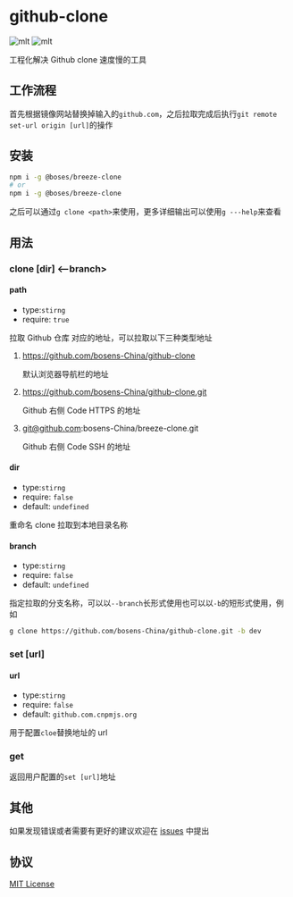 # github-clone

![mlt](https://img.shields.io/badge/License-MIT-brightgreen) ![mlt](https://img.shields.io/badge/npm-1.0.0-brightgreen)

工程化解决 Github clone 速度慢的工具

## 工作流程

首先根据镜像网站替换掉输入的`github.com`，之后拉取完成后执行`git remote set-url origin [url]`的操作

## 安装

```sh
npm i -g @boses/breeze-clone
# or
npm i -g @boses/breeze-clone
```

之后可以通过`g clone <path>`来使用，更多详细输出可以使用`g ---help`来查看

## 用法

### clone <path> [dir] <--branch>

#### path

- type:`stirng`
- require: `true`

拉取 Github 仓库 对应的地址，可以拉取以下三种类型地址

1. https://github.com/bosens-China/github-clone

   默认浏览器导航栏的地址

2. https://github.com/bosens-China/github-clone.git

   Github 右侧 Code HTTPS 的地址

3. git@github.com:bosens-China/breeze-clone.git

   Github 右侧 Code SSH 的地址

#### dir

- type:`stirng`
- require: `false`
- default: `undefined`

重命名 clone 拉取到本地目录名称

#### branch

- type:`stirng`
- require: `false`
- default: `undefined`

指定拉取的分支名称，可以以`--branch`长形式使用也可以以`-b`的短形式使用，例如

```sh
g clone https://github.com/bosens-China/github-clone.git -b dev
```

### set [url]

#### url

- type:`stirng`
- require: `false`
- default: `github.com.cnpmjs.org`

用于配置`cloe`替换地址的 url

### get

返回用户配置的`set [url]`地址

## 其他

如果发现错误或者需要有更好的建议欢迎在 [issues](https://github.com/bosens-China/github-clone) 中提出

## 协议

[MIT License](/License)
